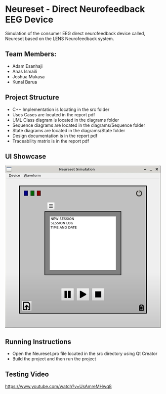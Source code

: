 # Neureset - Direct Neurofeedback EEG Device
Simulation of the consumer EEG direct neurofeedback device called, Neureset based on the LENS Neurofeedback system.

## Team Members:
- Adam Esanhaji
- Anas Ismaili
- Joshua Mukasa
- Kunal Barua

## Project Structure
- C++ Implementation is locating in the src folder
- Uses Cases are located in the report pdf
- UML Class diagram is located in the diagrams folder
- Sequence diagrams are located in the diagrams/Sequence folder
- State diagrams are located in the diagrams/State folder
- Design documentation is in the report pdf
- Traceability matrix is in the report pdf

## UI Showcase
![Main UI](https://github.com/anasisma/Neureset-Project/blob/main/diagrams/UI.png)

## Running Instructions
- Open the Neureset.pro file located in the src directory using Qt Creator
- Build the project and then run the project

## Testing Video
https://www.youtube.com/watch?v=UsAmreMHwq8
